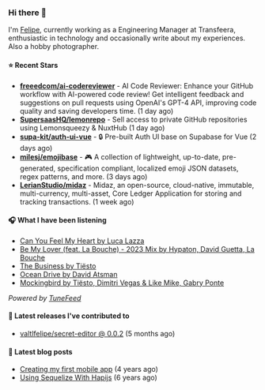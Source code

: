 ### Hi there 👋

I'm [Felipe](https://felipevm.com), currently working as a Engineering Manager at Transfeera, enthusiastic in technology and occasionally write about my experiences. Also a hobby photographer.

#### ⭐ Recent Stars
- **[freeedcom/ai-codereviewer](https://github.com/freeedcom/ai-codereviewer)** - AI Code Reviewer: Enhance your GitHub workflow with AI-powered code review! Get intelligent feedback and suggestions on pull requests using OpenAI&#39;s GPT-4 API, improving code quality and saving developers time. (1 day ago)
- **[SupersaasHQ/lemonrepo](https://github.com/SupersaasHQ/lemonrepo)** - Sell access to private GitHub repositories using Lemonsqueezy &amp; NuxtHub (1 day ago)
- **[supa-kit/auth-ui-vue](https://github.com/supa-kit/auth-ui-vue)** - 🔒 Pre-built Auth UI base on Supabase for Vue (2 days ago)
- **[milesj/emojibase](https://github.com/milesj/emojibase)** - 🎮 A collection of lightweight, up-to-date, pre-generated, specification compliant, localized emoji JSON datasets, regex patterns, and more. (3 days ago)
- **[LerianStudio/midaz](https://github.com/LerianStudio/midaz)** - Midaz, an open-source, cloud-native, immutable, multi-currency, multi-asset, Core Ledger Application for storing and tracking transactions.  (1 week ago)

#### 🎧 What I have been listening
- [Can You Feel My Heart by Luca Lazza](https://open.spotify.com/track/7J2f8746P57guK7BUWCqOk)
- [Be My Lover (feat. La Bouche) - 2023 Mix by Hypaton, David Guetta, La Bouche](https://open.spotify.com/track/2aQpISWUBToaF84DDiTeRV)
- [The Business by Tiësto](https://open.spotify.com/track/6f3Slt0GbA2bPZlz0aIFXN)
- [Ocean Drive by David Atsman](https://open.spotify.com/track/3NuM9FD8IWiRaEmMbkz1HV)
- [Mockingbird by Tiësto, Dimitri Vegas &amp; Like Mike, Gabry Ponte](https://open.spotify.com/track/2x4JC9TxW2LACuuxbsncfG)

_Powered by [TuneFeed](https://tunefeed.app?ref=valtlfelipe-gh-profile)_ 

#### 🚀 Latest releases I've contributed to


- [valtlfelipe/secret-editor @ 0.0.2](https://github.com/valtlfelipe/secret-editor/releases/tag/0.0.2) (5 months ago)

#### 📄 Latest blog posts
- [Creating my first mobile app](https://felipevm.com/posts/creating-my-first-mobile-app/) (4 years ago)
- [Using Sequelize With Hapijs](https://felipevm.com/posts/using-sequelize-with-hapijs/) (6 years ago)
